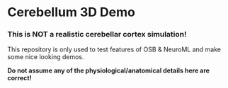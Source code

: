 # Cerebellum 3D Demo

### This is NOT a realistic cerebellar cortex simulation! 

This repository is only used to test features of OSB & NeuroML and make some nice looking demos.

**Do not assume any of the physiological/anatomical details here are correct!**
